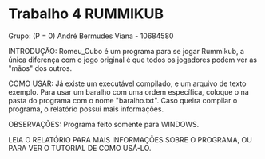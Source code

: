 # Trabalho 4 RUMMIKUB
Grupo: 
(P = 0) André Bermudes Viana - 10684580

INTRODUÇÃO:
Romeu_Cubo é um programa para se jogar Rummikub, a única diferença com o jogo original é que todos os jogadores podem ver as "mãos" dos outros.

COMO USAR:
Já existe um executável compilado, e um arquivo de texto exemplo.
Para usar um baralho com uma ordem específica, coloque o na pasta do programa com o nome "baralho.txt".
Caso queira compilar o programa, o relatório possui mais informações.

OBSERVAÇÕES:
Programa feito somente para WINDOWS.

LEIA O RELATÓRIO PARA MAIS INFORMAÇÕES SOBRE O PROGRAMA, OU PARA VER O TUTORIAL DE COMO USÁ-LO.